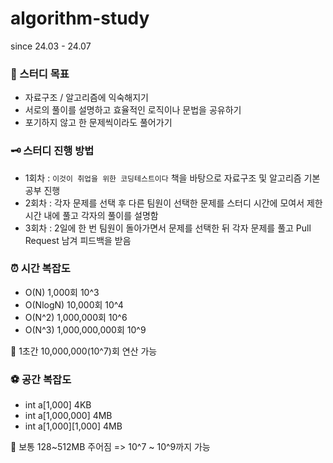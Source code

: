 # algorithm-study
since 24.03 - 24.07

### 🌟 스터디 목표 
* 자료구조 / 알고리즘에 익숙해지기
* 서로의 풀이를 설명하고 효율적인 로직이나 문법을 공유하기
* 포기하지 않고 한 문제씩이라도 풀어가기 


### 🗝️ 스터디 진행 방법
* 1회차 : `이것이 취업을 위한 코딩테스트이다` 책을 바탕으로 자료구조 및 알고리즘 기본 공부 진행 
* 2회차 : 각자 문제를 선택 후 다른 팀원이 선택한 문제를 스터디 시간에 모여서 제한시간 내에 풀고 각자의 풀이를 설명함
* 3회차 : 2일에 한 번 팀원이 돌아가면서 문제를 선택한 뒤 각자 문제를 풀고 Pull Request 남겨 피드백을 받음

### ⏰ 시간 복잡도

* O(N) 1,000회 10^3
* O(NlogN) 10,000회 10^4
* O(N^2) 1,000,000회 10^6
* O(N^3) 1,000,000,000회 10^9
  
📍 1초간 10,000,000(10^7)회 연산 가능 

### ⚽ 공간 복잡도

* int a[1,000] 4KB
* int a[1,000,000] 4MB
* int a[1,000][1,000] 4MB

📍 보통 128~512MB 주어짐 => 10^7 ~ 10^9까지 가능
